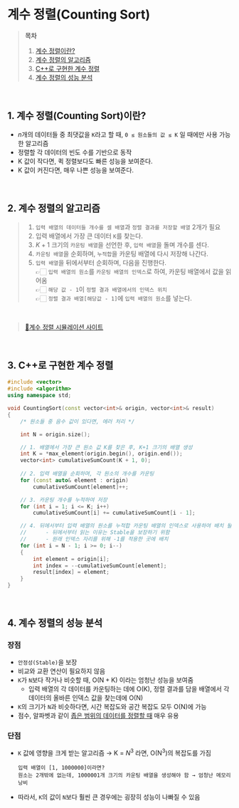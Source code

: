 # 계수 정렬(Counting Sort)

> **목차**  
> 1. [계수 정렬이란?](#1-계수-정렬counting-sort이란)  
> 2. [계수 정렬의 알고리즘](#2-계수-정렬의-알고리즘)  
> 3. [C++로 구현한 계수 정렬](#3-c로-구현한-계수-정렬)  
> 4. [계수 정렬의 성능 분석](#4-계수-정렬의-성능-분석)  

<br>

## 1. 계수 정렬(Counting Sort)이란?
- $n$개의 데이터들 중 최댓값을 `K`라고 할 때, `0 ≤ 원소들의 값 ≤ K` 일 때에만 사용 가능한 알고리즘
- 정렬할 각 데이터의 빈도 수를 기반으로 동작
- K 값이 작다면, 퀵 정렬보다도 빠른 성능을 보여준다.
- K 값이 커진다면, 매우 나쁜 성능을 보여준다.  

<br>

## 2. 계수 정렬의 알고리즘  
> 1. `입력 배열의 데이터들 개수를 셀 배열`과 `정렬 결과를 저장할 배열` 2개가 필요  
> 2. 입력 배열에서 가장 큰 데이터 `K`를 찾는다.  
> 3. $K+1$ 크기의 `카운팅 배열`을 선언한 후, `입력 배열`을 돌며 개수를 센다.  
> 4. `카운팅 배열`을 순회하며, `누적합`을 카운팅 배열에 다시 저장해 나간다.  
> 5. `입력 배열`을 뒤에서부터 순회하며, 다음을 진행한다.  
    👉🏻 `입력 배열의 원소`를 `카운팅 배열의 인덱스`로 하여, 카운팅 배열에서 값을 읽어옴  
    👉🏻 `해당 값 - 1`이 `정렬 결과 배열에서의 인덱스 위치`  
    👉🏻 `정렬 결과 배열[해당값 - 1]`에 `입력 배열의 원소`를 넣는다.  

<br>

> [🔗계수 정렬 시뮬레이션 사이트](https://www.cs.miami.edu/home/burt/learning/Csc517.091/workbook/countingsort.html)  

<br>


## 3. C++로 구현한 계수 정렬
```cpp
#include <vector>
#include <algorithm>
using namespace std;

void CountingSort(const vector<int>& origin, vector<int>& result)
{
    /* 원소들 중 음수 값이 있다면, 에러 처리 */

    int N = origin.size();

    // 1. 배열에서 가장 큰 원소 값 K를 찾은 후, K+1 크기의 배열 생성
    int K = *max_element(origin.begin(), origin.end());
    vector<int> cumulativeSumCount(K + 1, 0);
    
    // 2. 입력 배열을 순회하며, 각 원소의 개수를 카운팅
    for (const auto& element : origin)
        cumulativeSumCount[element]++;

    // 3. 카운팅 개수를 누적하여 저장
    for (int i = 1; i <= K; i++)
        cumulativeSumCount[i] += cumulativeSumCount[i - 1];

    // 4. 뒤에서부터 입력 배열의 원소를 누적합 카운팅 배열의 인덱스로 사용하여 배치 될 위치 찾기
    //      - 뒤에서부터 읽는 이유는 Stable을 보장하기 위함
    //      - 원래 인덱스 자리를 위해 -1를 적용한 곳에 배치
    for (int i = N - 1; i >= 0; i--)
    {
        int element = origin[i];
        int index = --cumulativeSumCount[element];
        result[index] = element;
    }
}
```  

<br>

## 4. 계수 정렬의 성능 분석
### 장점
- `안정성(Stable)`을 보장
- 비교와 교환 연산이 필요하지 않음
- `K`가 `N`보다 작거나 비슷할 때, $\mathrm{O(N + K)}$ 이라는 엄청난 성능을 보여줌
    - 입력 배열의 각 데이터를 카운팅하는 데에 $\mathrm{O(K)}$, 정렬 결과를 담을 배열에서 각 데이터의 올바른 인덱스 값을 찾는데에 $\mathrm{O(N)}$ 
- `K`의 크기가 `N`과 비슷하다면, 시간 복잡도와 공간 복잡도 모두 $\mathrm{O(N)}$에 가능
- 점수, 알파벳과 같이 <u>좁은 범위의 데이터를 정렬할 때</u> 매우 유용  

### 단점
- `K` 값에 영향을 크게 받는 알고리즘  →  K = $N^3$ 라면, $\mathrm{O(N^3)}$의 복잡도를 가짐  

    ```
    입력 배열이 [1, 1000000]이라면?
    원소는 2개밖에 없는데, 1000001개 크기의 카운팅 배열을 생성해야 함 → 엄청난 메모리 낭비
    ```
- 따라서, `K`의 값이 `N`보다 훨씬 큰 경우에는 굉장히 성능이 나빠질 수 있음